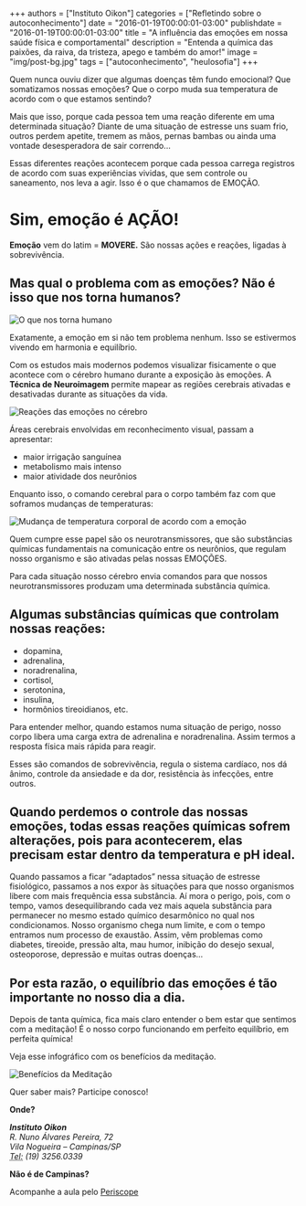 
+++
authors = ["Instituto Oikon"]
categories = ["Refletindo sobre o autoconhecimento"]
date = "2016-01-19T00:00:01-03:00"
publishdate = "2016-01-19T00:00:01-03:00"
title = "A influência das emoções em nossa saúde física e comportamental"
description = "Entenda a química das paixões, da raiva, da tristeza, apego e também do amor!"
image = "img/post-bg.jpg"
tags = ["autoconhecimento", "heulosofia"]
+++


Quem nunca ouviu dizer que algumas doenças têm fundo emocional? Que somatizamos nossas emoções? Que o corpo muda sua temperatura de acordo com o que estamos sentindo?

Mais que isso, porque cada pessoa tem uma reação diferente em uma determinada situação? Diante de uma situação de estresse uns suam frio, outros perdem apetite, tremem as mãos, pernas bambas ou ainda uma vontade desesperadora de sair correndo...

Essas diferentes reações acontecem porque cada pessoa carrega registros de acordo com suas experiências vividas, que sem controle ou saneamento, nos leva a agir. Isso é o que chamamos de EMOÇÃO.

# Sim, emoção é AÇÃO!

 **Emoção** vem do latim = **MOVERE.** São nossas ações e reações, ligadas à sobrevivência.


## Mas qual o problema com as emoções? Não é isso que nos torna humanos?
![O que nos torna humano](https://s3-sa-east-1.amazonaws.com/blog.autoconexao.org.br/img/2016/01/emocao-o-que-nos-torna-humanos.jpg)


Exatamente, a emoção em si não tem problema nenhum. Isso se estivermos vivendo em harmonia e equilíbrio.


Com os estudos mais modernos podemos visualizar fisicamente o que acontece com o cérebro humano durante a exposição às emoções. A **Técnica de Neuroimagem** permite mapear as regiões cerebrais ativadas e desativadas durante as situações da vida.


![Reações das emoções no cérebro](https://s3-sa-east-1.amazonaws.com/blog.autoconexao.org.br/img/2016/01/reacoes-das-emocoes-no-cerebro.png)


Áreas cerebrais envolvidas em reconhecimento visual, passam a apresentar:

- maior irrigação sanguínea
- metabolismo mais intenso
- maior atividade dos neurônios


Enquanto isso, o comando cerebral para o corpo também faz com que soframos mudanças de temperaturas:

![Mudança de temperatura corporal de acordo com a emoção](https://s3-sa-east-1.amazonaws.com/blog.autoconexao.org.br/img/2016/01/mudanca-de-temperatura-corporal-de-acordo-com-a-emocao.png)

Quem cumpre esse papel são os neurotransmissores, que são substâncias químicas fundamentais na comunicação entre os neurônios, que regulam nosso organismo e são ativadas pelas nossas EMOÇÕES.

Para cada situação nosso cérebro envia comandos para que nossos neurotransmissores produzam uma determinada substância química.


## Algumas substâncias químicas que controlam nossas reações:

- dopamina,
- adrenalina,
- noradrenalina,
- cortisol,
- serotonina,
- insulina,
- hormônios tireoidianos, etc.


Para entender melhor, quando estamos numa situação de perigo, nosso corpo libera uma carga extra de adrenalina e noradrenalina. Assim termos a resposta física mais rápida para reagir.

Esses são comandos de sobrevivência, regula o sistema cardíaco, nos dá ânimo, controle da ansiedade e da dor, resistência às infecções, entre outros.

## Quando perdemos o controle das nossas emoções, todas essas reações químicas sofrem alterações, pois para acontecerem, elas precisam estar dentro da temperatura e pH ideal.

Quando passamos a ficar “adaptados” nessa situação de estresse fisiológico, passamos a nos expor às situações para que nosso organismos libere com mais frequência essa substância.
Aí mora o perigo, pois, com o tempo, vamos desequilibrando cada vez mais aquela substância para permanecer no mesmo estado químico desarmônico no qual nos condicionamos.
Nosso organismo chega num limite, e com o tempo entramos num processo de exaustão.  Assim, vêm problemas como diabetes, tireoide, pressão alta, mau humor, inibição do desejo sexual, osteoporose, depressão e muitas outras doenças...


## Por esta razão, o equilíbrio das emoções é tão importante no nosso dia a dia.

Depois de tanta química, fica mais claro entender o bem estar que sentimos com a meditação! É o nosso corpo funcionando em perfeito equilíbrio, em perfeita química!

Veja esse infográfico com os benefícios da meditação.


![Benefícios da Meditação](https://s3-sa-east-1.amazonaws.com/blog.autoconexao.org.br/img/2016/01/beneficios-da-meditacao.png)


Quer saber mais? Participe conosco!


**Onde?**

<address>
  <strong>Instituto Oikon</strong><br>
  R. Nuno Álvares Pereira, 72<br>
  Vila Nogueira – Campinas/SP<br>
  <abbr title="Phone">Tel:</abbr> (19) 3256.0339
</address>


**Não é de Campinas?**

Acompanhe a aula pelo [Periscope][a41c6f3b]

  [a41c6f3b]: https://www.periscope.tv/ "Periscope"
